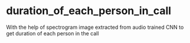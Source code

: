 # duration_of_each_person_in_call
With the help of spectrogram image extracted from audio trained CNN to get duration of each person in the call
